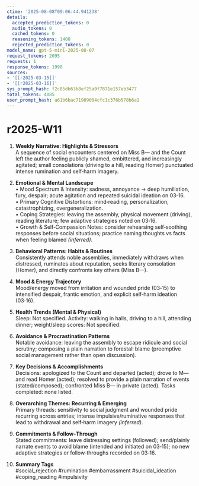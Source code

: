 ```yaml
---
ctime: '2025-08-08T09:06:44.941238'
details:
  accepted_prediction_tokens: 0
  audio_tokens: 0
  cached_tokens: 0
  reasoning_tokens: 1408
  rejected_prediction_tokens: 0
model_name: gpt-5-mini-2025-08-07
request_tokens: 2095
requests: 1
response_tokens: 1990
sources:
- '[[r2025-03-15]]'
- '[[r2025-03-16]]'
sys_prompt_hash: f2c85db63b8ef25a9f7871e157eb3477
total_tokens: 4085
user_prompt_hash: a61b6bac71989004cfc1c376b578b6a1
---
```

# r2025-W11

1. **Weekly Narrative: Highlights & Stressors**  
A sequence of social encounters centered on Miss B— and the Count left the author feeling publicly shamed, embittered, and increasingly agitated; small consolations (driving to a hill, reading Homer) punctuated intense rumination and self‑harm imagery.

2. **Emotional & Mental Landscape**  
• Mood Spectrum & Intensity: sadness, annoyance → deep humiliation, fury, despair; acute agitation and repeated suicidal ideation on 03‑16.  
• Primary Cognitive Distortions: mind‑reading, personalization, catastrophizing, overgeneralization.  
• Coping Strategies: leaving the assembly, physical movement (driving), reading literature; few adaptive strategies noted on 03‑16.  
• Growth & Self‑Compassion Notes: consider rehearsing self‑soothing responses before social situations; practice naming thoughts vs facts when feeling blamed *(inferred)*.

3. **Behavioral Patterns: Habits & Routines**  
Consistently attends noble assemblies, immediately withdraws when distressed, ruminates about reputation, seeks literary consolation (Homer), and directly confronts key others (Miss B—).

4. **Mood & Energy Trajectory**  
Mood/energy moved from irritation and wounded pride (03‑15) to intensified despair, frantic emotion, and explicit self‑harm ideation (03‑16).

5. **Health Trends (Mental & Physical)**  
Sleep: Not specified. Activity: walking in halls, driving to a hill, attending dinner; weight/sleep scores: Not specified.

6. **Avoidance & Procrastination Patterns**  
Notable avoidance: leaving the assembly to escape ridicule and social scrutiny; composing a plain narration to forestall blame (preemptive social management rather than open discussion).

7. **Key Decisions & Accomplishments**  
Decisions: apologized to the Count and departed (acted); drove to M— and read Homer (acted); resolved to provide a plain narration of events (stated/composed); confronted Miss B— in private (acted). Tasks completed: none listed.

8. **Overarching Themes: Recurring & Emerging**  
Primary threads: sensitivity to social judgment and wounded pride recurring across entries; intense impulsive/ruminative responses that lead to withdrawal and self‑harm imagery *(inferred)*.

9. **Commitments & Follow‑Through**  
Stated commitments: leave distressing settings (followed); send/plainly narrate events to avoid blame (intended and initiated on 03‑15); no new adaptive strategies or follow‑throughs recorded on 03‑16.

10. **Summary Tags**  
#social_rejection #rumination #embarrassment #suicidal_ideation #coping_reading #impulsivity